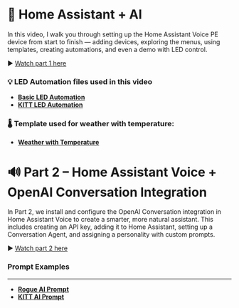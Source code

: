 # 🤖 Home Assistant + AI

In this video, I walk you through setting up the Home Assistant Voice PE device from start to finish — adding devices, exploring the menus, using templates, creating automations, and even a demo with LED control.

▶️ [Watch part 1 here](      )  

### 💡 LED Automation files used in this video

- **[Basic LED Automation](        )**
- **[KITT LED Automation](        )**

### 🌡️ Template used for weather with temperature:

- **[Weather with Temperature](      )**

# 🔊 Part 2 – Home Assistant Voice + OpenAI Conversation Integration

In Part 2, we install and configure the OpenAI Conversation integration in Home Assistant Voice to create a smarter, more natural assistant. This includes creating an API key, adding it to Home Assistant, setting up a Conversation Agent, and assigning a personality with custom prompts.

▶️ [Watch part 2 here](   )

### Prompt Examples
---
- **[Rogue AI Prompt](    )**
- **[KITT AI Prompt](     )**
